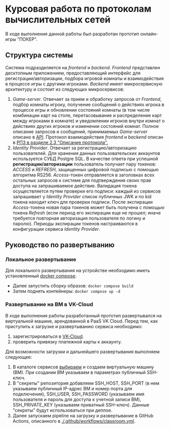 # Курсовая работа по протоколам вычислительных сетей

В ходе выполнения данной работы был разработан прототип онлайн-игры "ПОКЕР".
## Структура системы
Система подразделяется на *frontend* и *backend*. *Frontend* представлен десктопным приложением, предоставляющий интерфейс для регистрации/авторизации, подбора игровой комнаты и взаимодействия в процессе игры с другими игроками. *Backend* имеет микросервисную архитектуру и состоит из следующих микросервисов:
1. *Game-server*. Отвечает за прием и обработку запросов от *Frontend*, подбор комнаты игроку, получение сообщений о действиях игрока в процессе игры и обновлении состояний комнаты (в том числе комбинации карт на столе, перетасовывание и распределение карт между игроками в комнате) и уведомлении игроков внутри комнат о действиях других игроков и изменении состояний комнат. Полное описание запросов и сообщений, принимаемых *Game-server* описано в [API](https://github.com/CALLlA-74/bauman-poker/tree/main/docs/api).
   Протокол взаимодействия *frontend* и *backend* описан в [РПЗ в разделе 2.3 "Описание протокола".](https://github.com/CALLlA-74/bauman-poker/blob/main/docs/%D0%A0%D0%9F%D0%97_%D0%BA%D1%83%D1%80%D1%81%D0%BE%D0%B2%D0%BE%D0%B9.pdf)
2. *Identity Provider*. Отвечает за регистрацию/авторизацию пользователей. Для хранения данных пользовательских аккаунтов используется СУБД Postgre SQL. В качестве ответа при успешной **регистрации/авторизации** пользователь получает пару токенов: *ACCESS* и *REFRESH*, защищенных цифровой подписью с помощью алгоритма RS256. *Access*-токен отправляется в заголовках всех остальных запросов к системе для подтверждения своих прав доступа на запрашиваемое действие. Валидация токена осуществляется путем проверки его подписи: каждый из сервисов запрашивает у *Identity Provider* список публичных JWK и по kid токена находит ключ для проверки подписи.
  После экспирации *Access*-токена новая пара токенов может быть получена с помощью токена *Refresh* (если период его экспирации еще не прошел; иначе требуется повторная авторизация пользователя по логину и паролю). Периоды экспирации токенов настраиваются в конфигурации сервиса *Identity Provider*.
## Руководство по развертыванию

### Локальное развертывание
Для локального развертывания на устройстве необходимо иметь установленный [docker compose](https://docs.docker.com/compose/install/standalone/). 
* Далее запустить сборку образов: `docker compose build`
* Затем поднять контейнеры: `docker compose up -d`

### Развертывание на ВМ в VK-Cloud
В ходе выполнения работы разработанный прототип развертывался на виртуальной машине, арендованной в PaaS VK Cloud.
Перед тем, как приступить к загрузке и развертыванию сервиса необходимо:
1. зарегистрироваться в [VK-Cloud](https://cloud.vk.com/).
2. проверить привязку платежной карты к аккаунту.

Для возможности загрузки и дальнейшего развертывания выполняем следующее:
1. В каталоге сервисов [выбираем](https://cloud.vk.com/cloud-servers/) и создаем виртуальную машину (ВМ). При создании ВМ указываем в параметрах публичный SSH-ключ.
2. В "секреты" репозитория добавляем SSH_HOST, SSH_PORT (в нем указываем публичный IP-адрес ВМ и номер порта для подключения), SSH_USER, SSH_PASSWORD (указываем имя пользователя и пароль для доступа к учетной записи ВМ), SSH_PRIVATE_KEY (указываем приватный SSH-ключ). Данные "секреты" будут использоваться при деплое.
3. Далее запускаем pipeline на загрузку и развертывание в GitHub Actions, описанного в [./.github/workflows/classroom.yml](https://github.com/CALLlA-74/bauman-poker/blob/main/.github/workflows/classroom.yml).
